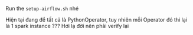 Run the `setup-airflow.sh` nhé


Hiện tại đang để tất cả là PythonOperator, tuy nhiên mỗi Operator đó thì lại là 1 spark instance ??? Hơi lạ đời nên phải verify lại